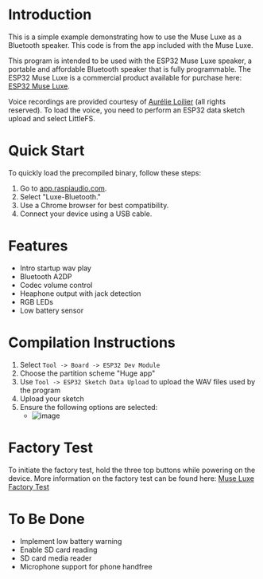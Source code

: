 # Introduction

This is a simple example demonstrating how to use the Muse Luxe as a Bluetooth speaker. This code is from the app included with the Muse Luxe.

This program is intended to be used with the ESP32 Muse Luxe speaker, a portable and affordable Bluetooth speaker that is fully programmable. The ESP32 Muse Luxe is a commercial product available for purchase here: [ESP32 Muse Luxe](https://raspiaudio.com/produit/esp-muse-luxe).

Voice recordings are provided courtesy of [Aurélie Loilier](http://aurelieloilier.com/) (all rights reserved). To load the voice, you need to perform an ESP32 data sketch upload and select LittleFS.

# Quick Start

To quickly load the precompiled binary, follow these steps:

1. Go to [app.raspiaudio.com](https://app.raspiaudio.com).
2. Select "Luxe-Bluetooth."
3. Use a Chrome browser for best compatibility.
4. Connect your device using a USB cable.

# Features
- Intro startup wav play
- Bluetooth A2DP
- Codec volume control
- Heaphone output with jack detection
- RGB LEDs
- Low battery sensor

# Compilation Instructions

1. Select `Tool -> Board -> ESP32 Dev Module`
2. Choose the partition scheme "Huge app"
3. Use `Tool -> ESP32 Sketch Data Upload` to upload the WAV files used by the program
4. Upload your sketch
5. Ensure the following options are selected:
     - ![image](https://github.com/user-attachments/assets/4920e7a3-65a3-4098-b42b-2be1af66a60d)

# Factory Test

To initiate the factory test, hold the three top buttons while powering on the device. More information on the factory test can be found here: [Muse Luxe Factory Test](https://github.com/RASPIAUDIO/Muse-Luxe-Factory-Test)

# To Be Done

- Implement low battery warning
- Enable SD card reading
- SD card media reader
- Microphone support for phone handfree


